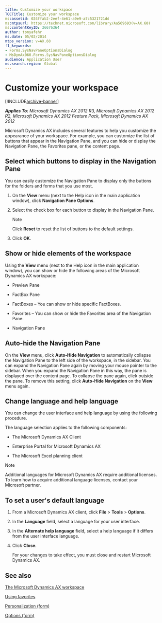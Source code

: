 ```yaml
---
title: Customize your workspace
TOCTitle: Customize your workspace
ms:assetid: 024ffab2-2eef-4e61-a9e9-a7c5321721dd
ms:mtpsurl: https://technet.microsoft.com/library/Aa569693(v=AX.60)
ms:contentKeyID: 36676364
author: tonyafehr
ms.date: 05/02/2014
mtps_version: v=AX.60
f1_keywords:
- Forms.SysNavPaneOptionsDialog
- MsDynAx060.Forms.SysNavPaneOptionsDialog
audience: Application User
ms.search.region: Global
---
```


# Customize your workspace 


[!INCLUDE[archive-banner](includes/archive-banner.md)]


_**Applies To:** Microsoft Dynamics AX 2012 R3, Microsoft Dynamics AX 2012 R2, Microsoft Dynamics AX 2012 Feature Pack, Microsoft Dynamics AX 2012_

Microsoft Dynamics AX includes several features to help you customize the appearance of your workspace. For example, you can customize the list of buttons that appear in the Navigation Pane, and you can hide or display the Navigation Pane, the Favorites pane, or the content page.

## Select which buttons to display in the Navigation Pane

You can easily customize the Navigation Pane to display only the buttons for the folders and forms that you use most.

1.  On the **View** menu (next to the Help icon in the main application window), click **Navigation Pane Options**.

2.  Select the check box for each button to display in the Navigation Pane.
    

    > [!NOTE]
    > <P>Click <STRONG>Reset</STRONG> to reset the list of buttons to the default settings.</P>



3.  Click **OK**.

## Show or hide elements of the workspace

Using the **View** menu (next to the Help icon in the main application window), you can show or hide the following areas of the Microsoft Dynamics AX workspace:

  - Preview Pane

  - FactBox Pane

  - FactBoxes – You can show or hide specific FactBoxes.

  - Favorites – You can show or hide the Favorites area of the Navigation Pane.

  - Navigation Pane

## Auto-hide the Navigation Pane

On the **View** menu, click **Auto-Hide Navigation** to automatically collapse the Navigation Pane to the left side of the workspace, in the sidebar. You can expand the Navigation Pane again by moving your mouse pointer to the sidebar. When you expand the Navigation Pane in this way, the pane is displayed over the content page. To collapse the pane again, click outside the pane. To remove this setting, click **Auto-Hide Navigation** on the **View** menu again.

## Change language and help language

You can change the user interface and help language by using the following procedure.

The language selection applies to the following components:

  - The Microsoft Dynamics AX Client

  - Enterprise Portal for Microsoft Dynamics AX

  - The Microsoft Excel planning client


> [!NOTE]
> <P>Additional languages for Microsoft Dynamics AX require additional licenses. To learn how to acquire additional language licenses, contact your Microsoft partner.</P>



## To set a user's default language

1.  From a Microsoft Dynamics AX client, click **File** \> **Tools** \> **Options**.

2.  In the **Language** field, select a language for your user interface.

3.  In the **Alternate help language** field, select a help language if it differs from the user interface language.

4.  Click **Close**.
    
    For your changes to take effect, you must close and restart Microsoft Dynamics AX.

## See also

[The Microsoft Dynamics AX workspace](the-microsoft-dynamics-ax-workspace.md)

[Using favorites](using-favorites.md)

[Personalization (form)](https://technet.microsoft.com/library/aa597239\(v=ax.60\))

[Options (form)](https://technet.microsoft.com/library/aa617424\(v=ax.60\))

  


